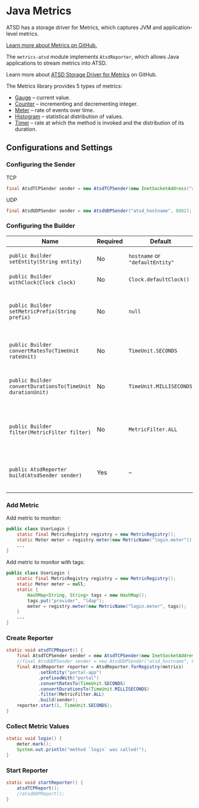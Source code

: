 # Java Metrics

ATSD has a storage driver for Metrics, which captures JVM and application-level metrics.

[Learn more about Metrics on GitHub.](https://github.com/dropwizard/metrics)

The `metrics-atsd` module implements `AtsdReporter`, which allows Java applications to stream metrics into ATSD.

Learn more about [ATSD Storage Driver for Metrics](https://github.com/axibase/metrics-atsd) on GitHub.

The Metrics library provides 5 types of metrics:

* [Gauge](https://dropwizard.github.io/metrics/3.1.0/getting-started/#gauges) – current value.
* [Counter](https://dropwizard.github.io/metrics/3.1.0/getting-started/#counters) – incrementing and decrementing integer.
* [Meter](https://dropwizard.github.io/metrics/3.1.0/getting-started/#meters) – rate of events over time.
* [Histogram](https://dropwizard.github.io/metrics/3.1.0/getting-started/#histograms) – statistical distribution of values.
* [Timer](https://dropwizard.github.io/metrics/3.1.0/getting-started/#timers) – rate at which the method is invoked and the distribution of its duration.

## Configurations and Settings

### Configuring the Sender

TCP

```java
final AtsdTCPSender sender = new AtsdTCPSender(new InetSocketAddress("atsd_hostname", 8081));
```

UDP

```java
final AtsdUDPSender sender = new AtsdUDPSender("atsd_hostname", 8082);
```

### Configuring the Builder

| Name | Required | Default | Description |
| --- | --- | --- | --- |
|  `public Builder setEntity(String entity)`  |  No  |  `hostname` or `"defaultEntity"`  |  Application name or hostname.  |
|  `public Builder withClock(Clock clock)`  |  No  |  `Clock.defaultClock()`  |  Clock instance.  |
|  `public Builder setMetricPrefix(String prefix)`  |  No  |  `null`  |  Prefix metric names with the specified string.  |
|  `public Builder convertRatesTo(TimeUnit rateUnit)`  |  No  |  `TimeUnit.SECONDS`  |  Convert rates to the specified period.  |
|  `public Builder convertDurationsTo(TimeUnit durationUnit)`  |  No  |  `TimeUnit.MILLISECONDS`  |  Convert durations to the specified period.  |
|  `public Builder filter(MetricFilter filter)`  |  No  |  `MetricFilter.ALL`  |  Only report metrics matching the specified filter.  |
|  `public AtsdReporter build(AtsdSender sender)`  |  Yes  |  –  |  Sending metrics using the specified AtsdSender.  |

### Add Metric

Add metric to monitor:

```java
public class UserLogin {
    static final MetricRegistry registry = new MetricRegistry();
    static Meter meter = registry.meter(new MetricName("login.meter"));;
    ...
}
```

Add metric to monitor with tags:

```java
public class UserLogin {
    static final MetricRegistry registry = new MetricRegistry();
    static Meter meter = null;
    static {
        HashMap<String, String> tags = new HashMap();
        tags.put("provider", "ldap");
        meter = registry.meter(new MetricName("login.meter", tags));
    }
    ...
}
```

### Create Reporter

```java
static void atsdTCPReport() {
    final AtsdTCPSender sender = new AtsdTCPSender(new InetSocketAddress("atsd_hostname", 8081));
    //final AtsdUDPSender sender = new AtsdUDPSender("atsd_hostname", 8082);
    final AtsdReporter reporter = AtsdReporter.forRegistry(metrics)
            .setEntity("portal-app")
            .prefixedWith("portal")
            .convertRatesTo(TimeUnit.SECONDS)
            .convertDurationsTo(TimeUnit.MILLISECONDS)
            .filter(MetricFilter.ALL)
            .build(sender);
    reporter.start(1, TimeUnit.SECONDS);
}
```

### Collect Metric Values

```java
static void login() {
    meter.mark();
    System.out.println("method `login` was called!");
}
```

### Start Reporter

```java
static void startReporter() {
    atsdTCPReport();
    //atsdUDPReport();
}
```
